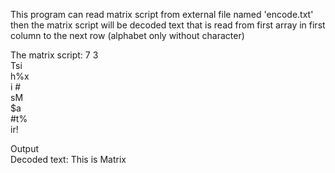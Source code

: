 This program can read matrix script from external file named 'encode.txt'
then the matrix script will be decoded text that is read from first array in first column to the next row (alphabet only without character)

The matrix script:
7 3 \
Tsi \
h%x \
i # \
sM  \
$a  \
#t% \
ir! 

Output\
Decoded text: This is Matrix
